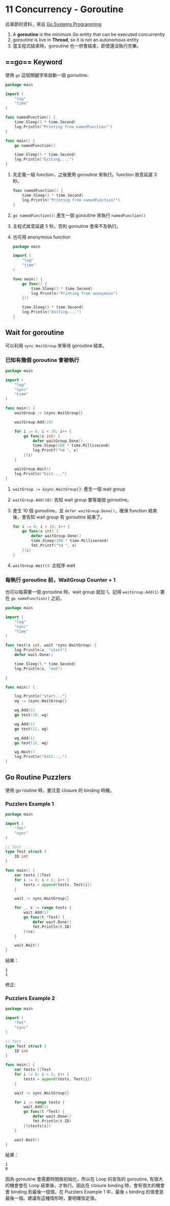 # 11 Concurrency - Goroutine

此章節的資料，來自 [Go Systems Programming](https://www.packtpub.com/networking-and-servers/go-systems-programming)

1. A **goroutine** is the minimum Go entity that can be executed concurrently
1. goroutine is live in **Thread**, so it is not an autonomous entity
1. 當主程式結束時，goroutine 也一併會結束，即使還沒執行完畢。

## ==go== Keyword

使用 `go` 這個關鍵字來啟動一個 goroutine.

```go {.line-numbers}
package main

import (
    "log"
    "time"
)

func namedFunction() {
    time.Sleep(3 * time.Second)
    log.Println("Printing from namedFunction!")
}

func main() {
    go namedFunction()

    time.Sleep(5 * time.Second)
    log.Println("Exiting....")
}
```

1. 先定義一組 function，之後要用 goroutine 來執行。function 故意延遲 3 秒。

    ```go {.line-numbers}
    func namedFunction() {
        time.Sleep(3 * time.Second)
        log.Println("Printing from namedFunction!")
    }
    ```

1. `go namedFunction()`: 產生一個 goroutine 來執行 `namedFunction()`
1. 主程式故意延遲 5 秒。否則 goroutine 會來不及執行。
1. 也可用 anonymous function

    ```go {.line-numbers}
    package main

    import (
        "log"
        "time"
    )

    func main() {
        go func() {
            time.Sleep(3 * time.Second)
            log.Println("Printing from anonymous")
        }()

        time.Sleep(5 * time.Second)
        log.Println("Exiting....")
    }
    ```

## Wait for goroutine

可以利用 `sync.WaitGroup` 來等待 goroutine 結束。

### 已知有幾個 goroutine 會被執行

```go {.line-numbers}
package main

import (
    "log"
    "sync"
    "time"
)

func main() {
    waitGroup := &sync.WaitGroup{}

    waitGroup.Add(10)

    for i := 0; i < 10; i++ {
        go func(x int) {
            defer waitGroup.Done()
            time.Sleep(100 * time.Millisecond)
            log.Printf("%d ", x)
        }(i)
    }

    waitGroup.Wait()
    log.Println("Exit....")
}
```

1. `waitGroup := &sync.WaitGroup{}`: 產生一個 wait group
1. `waitGroup.Add(10)`: 告知 wait group 要等幾個 goroutine。
1. 產生 10 個 goroutine，並 `defer waitGroup.Done()`，確保 function 結束後，會告知 wait group 有 goroutine 結束了。

    ```go {.line-numbers}
    for i := 0; i < 10; i++ {
        go func(x int) {
            defer waitGroup.Done()
            time.Sleep(100 * time.Millisecond)
            fmt.Printf("%d ", x)
        }(i)
    }
    ```

1. `waitGroup.Wait()`: 主程序 wait

### 每執行 goroutine 前，WaitGroup Counter + 1

也可以每需要一個 goroutine 時，wait group 就加 1。記得 `waitGroup.Add(1)` 要在 `go nameFunction()` 之前。

```go {.line-numbers}
package main

import (
    "log"
    "sync"
    "time"
)

func test(x int, wait *sync.WaitGroup) {
    log.Println(x, "start")
    defer wait.Done()

    time.Sleep(5 * time.Second)
    log.Println(x, "end")

}

func main() {

    log.Println("Start...")
    wg := &sync.WaitGroup{}

    wg.Add(1)
    go test(10, wg)

    wg.Add(1)
    go test(11, wg)

    wg.Add(1)
    go test(12, wg)

    wg.Wait()
    log.Println("Exit....")
}
```

## Go Routine Puzzlers

使用 go routine 時，要注意 closure 的 binding 時機。

### Puzzlers Example 1

```go {.line-numbers}
package main

import (
    "fmt"
    "sync"
)

// Test ...
type Test struct {
    ID int
}

func main() {
    var tests []Test
    for i := 0; i < 2; i++ {
        tests = append(tests, Test{i})
    }

    wait := sync.WaitGroup{}

    for _, x := range tests {
        wait.Add(1)
        go func(t *Test) {
            defer wait.Done()
            fmt.Println(t.ID)
        }(&x)
    }

    wait.Wait()
}
```

結果：

```text
1
1
```

修正:

### Puzzlers Example 2

```go {.line-numbers}
package main

import (
    "fmt"
    "sync"
)

// Test ...
type Test struct {
    ID int
}

func main() {
    var tests []Test
    for i := 0; i < 2; i++ {
        tests = append(tests, Test{i})
    }

    wait := sync.WaitGroup{}

    for i := range tests {
        wait.Add(1)
        go func(t *Test) {
            defer wait.Done()
            fmt.Println(t.ID)
        }(&tests[i])
    }

    wait.Wait()
}
```

結果：

```text
1
0
```

因為 goroutine 會需要時間做初始化，所以在 Loop 的宣告的 goroutine, 有很大的機會會在 Loop 結束後，才執行。因此在 closure binding 時，會有很大的機會會 binding 到最後一個值。在 Puzzlers Example 1 中，最後 `x` binding 的值會是最後一個。建議有這種情形時，要明確指定值。
